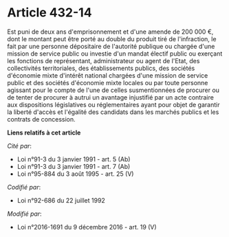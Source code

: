 # Article 432-14

Est puni de deux ans d'emprisonnement et      d'une amende de 200 000 €, dont le montant peut être porté au double du produit
tiré de l'infraction, le fait par une personne dépositaire de l'autorité publique ou chargée d'une mission de service public
ou investie d'un mandat électif public ou exerçant les fonctions de représentant, administrateur ou agent de l'Etat, des
collectivités territoriales, des établissements publics, des sociétés d'économie mixte d'intérêt national chargées d'une
mission de service public et des sociétés d'économie mixte locales ou par toute personne agissant pour le compte de l'une de
celles susmentionnées de procurer ou de tenter de procurer à autrui un avantage injustifié par un acte contraire aux
dispositions législatives ou réglementaires ayant pour objet de garantir la liberté d'accès et l'égalité des candidats dans
les marchés publics et les contrats de concession.

**Liens relatifs à cet article**

_Cité par_:

  - Loi n°91-3 du 3 janvier 1991 - art. 5 (Ab)
  - Loi n°91-3 du 3 janvier 1991 - art. 7 (Ab)
  - Loi n°95-884 du 3 août 1995 - art. 25 (V)

_Codifié par_:

  - Loi n°92-686 du 22 juillet 1992

_Modifié par_:

  - Loi n°2016-1691 du 9 décembre 2016 - art. 19 (V)
